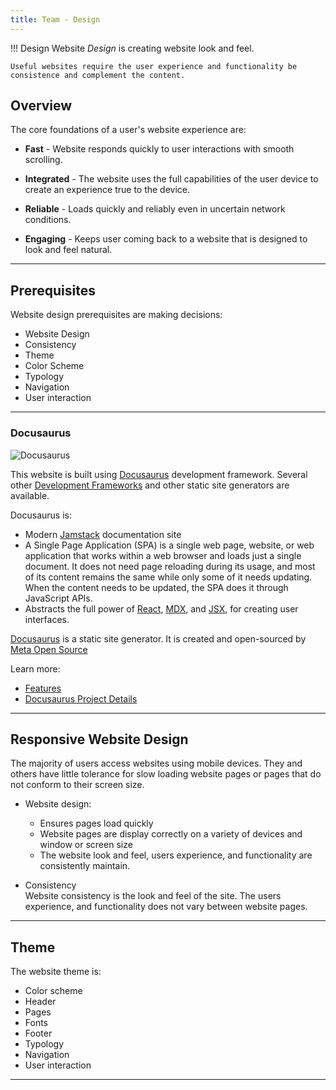 ```yaml
---
title: Team - Design
---
```



!!! Design
    Website *Design* is creating website look and feel.
    
    Useful websites require the user experience and functionality be consistence and complement the content.


## Overview

The core foundations of a user's website experience are:

- **Fast** - Website responds quickly to user interactions with smooth scrolling.

- **Integrated** - The website uses the full capabilities of the user device to create an experience true to the device.

- **Reliable** - Loads quickly and reliably even in uncertain network conditions.

- **Engaging** - Keeps user coming back to a website that is designed to look and feel natural.

---

## Prerequisites

Website design prerequisites are making decisions:

- Website Design
- Consistency
- Theme
- Color Scheme
- Typology
- Navigation
- User interaction
---

### Docusaurus

![Docusaurus](/img/docusauruslogo.png)

This website is built using [Docusaurus](https://docusaurus.io/) development framework.
Several other [Development Frameworks](https://docusaurus.io/docs#comparison-with-other-tools) and other static site generators are available.

Docusaurus is:

- Modern [Jamstack](https://jamstack.org/) documentation site
- A Single Page Application (SPA) is a single web page, website, or web application that works within a web browser and loads just a single document. It does not need page reloading during its usage, and most of its content remains the same while only some of it needs updating. When the content needs to be updated, the SPA does it through JavaScript APIs.
- Abstracts the full power of [React](programming#react), [MDX](programming#mdx), and [JSX](programming#react-jsx), for creating user interfaces.

[Docusaurus](https://docusaurus.io/) is a static site generator. It is created and open-sourced by [Meta Open Source](https://opensource.fb.com/)

Learn more:
- [Features](https://docusaurus.io/docs#features)
- [Docusaurus Project Details](https://opensource.fb.com/projects/docusaurus)


---

## Responsive Website Design

The majority of users access websites using mobile devices. They and others have little tolerance for slow loading website pages or pages that do not conform to their screen size.

- Website design:

  - Ensures pages load quickly
  - Website pages are display correctly on a variety of devices and window or screen size
  - The website look and feel, users experience, and functionality are consistently maintain.

- Consistency  
  Website consistency is the look and feel of the site. The users experience, and functionality does not vary between website pages.

---

## Theme

The website theme is:

- Color scheme
- Header
- Pages
- Fonts
- Footer
- Typology
- Navigation
- User interaction

---
